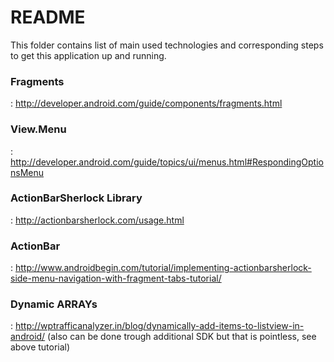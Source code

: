 # README #

This folder contains list of main used technologies and corresponding steps to get this application up and running.

### Fragments

: http://developer.android.com/guide/components/fragments.html

### View.Menu

: http://developer.android.com/guide/topics/ui/menus.html#RespondingOptionsMenu 

### ActionBarSherlock Library

: http://actionbarsherlock.com/usage.html

### ActionBar

: http://www.androidbegin.com/tutorial/implementing-actionbarsherlock-side-menu-navigation-with-fragment-tabs-tutorial/

### Dynamic ARRAYs
: http://wptrafficanalyzer.in/blog/dynamically-add-items-to-listview-in-android/
(also can be done trough additional SDK but that is pointless, see above tutorial)
